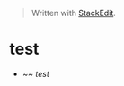 


> Written with [StackEdit](https://stackedit.io/).
# test 
-  ~~ *test*
<!--stackedit_data:
eyJoaXN0b3J5IjpbMTg0NzI0NDgzMF19
-->